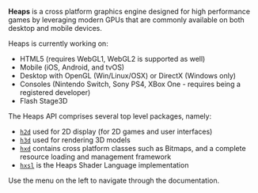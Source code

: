 **Heaps** is a cross platform graphics engine designed for high performance games by leveraging modern GPUs that are commonly available on both desktop and mobile devices.

Heaps is currently working on:

- HTML5 (requires WebGL1, WebGL2 is supported as well)
- Mobile (iOS, Android, and tvOS)
- Desktop with OpenGL (Win/Linux/OSX) or DirectX (Windows only)
- Consoles (Nintendo Switch, Sony PS4, XBox One - requires being a registered developer)
- Flash Stage3D

The Heaps API comprises several top level packages, namely:

- [`h2d`](https://github.com/ncannasse/heaps/wiki/H2D) used for 2D display (for 2D games and user interfaces)
- [`h3d`](https://github.com/ncannasse/heaps/wiki/H3D) used for rendering 3D models
- [`hxd`](https://github.com/ncannasse/heaps/wiki/HXD) contains cross platform classes such as Bitmaps, and a complete resource loading and management framework
- [`hxsl`](https://github.com/ncannasse/heaps/wiki/Shaders) is the Heaps Shader Language implementation

Use the menu on the left to navigate through the documentation.
